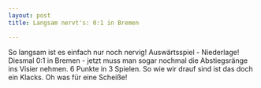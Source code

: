 ```yaml
---
layout: post
title: Langsam nervt's: 0:1 in Bremen

---
```


So langsam ist es einfach nur noch nervig! Auswärtsspiel - Niederlage! Diesmal 0:1 in Bremen - jetzt muss man sogar nochmal die Abstiegsränge ins Visier nehmen. 6 Punkte in 3 Spielen. So wie wir drauf sind ist das doch ein Klacks. Oh was für eine Scheiße!


